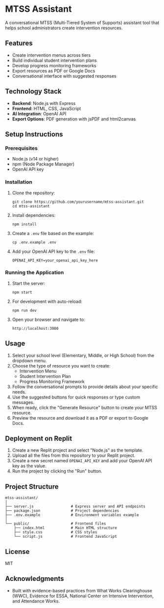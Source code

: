 # MTSS Assistant

A conversational MTSS (Multi-Tiered System of Supports) assistant tool that helps school administrators create intervention resources.

## Features

- Create intervention menus across tiers
- Build individual student intervention plans
- Develop progress monitoring frameworks
- Export resources as PDF or Google Docs
- Conversational interface with suggested responses

## Technology Stack

- **Backend**: Node.js with Express
- **Frontend**: HTML, CSS, JavaScript
- **AI Integration**: OpenAI API
- **Export Options**: PDF generation with jsPDF and html2canvas

## Setup Instructions

### Prerequisites

- Node.js (v14 or higher)
- npm (Node Package Manager)
- OpenAI API key

### Installation

1. Clone the repository:
   ```
   git clone https://github.com/yourusername/mtss-assistant.git
   cd mtss-assistant
   ```

2. Install dependencies:
   ```
   npm install
   ```

3. Create a `.env` file based on the example:
   ```
   cp .env.example .env
   ```

4. Add your OpenAI API key to the `.env` file:
   ```
   OPENAI_API_KEY=your_openai_api_key_here
   ```

### Running the Application

1. Start the server:
   ```
   npm start
   ```

2. For development with auto-reload:
   ```
   npm run dev
   ```

3. Open your browser and navigate to:
   ```
   http://localhost:3000
   ```

## Usage

1. Select your school level (Elementary, Middle, or High School) from the dropdown menu.
2. Choose the type of resource you want to create:
   - Intervention Menu
   - Student Intervention Plan
   - Progress Monitoring Framework
3. Follow the conversational prompts to provide details about your specific needs.
4. Use the suggested buttons for quick responses or type custom messages.
5. When ready, click the "Generate Resource" button to create your MTSS resource.
6. Preview the resource and download it as a PDF or export to Google Docs.

## Deployment on Replit

1. Create a new Replit project and select "Node.js" as the template.
2. Upload all the files from this repository to your Replit project.
3. Create a new secret named `OPENAI_API_KEY` and add your OpenAI API key as the value.
4. Run the project by clicking the "Run" button.

## Project Structure

```
mtss-assistant/
│
├── server.js                 # Express server and API endpoints
├── package.json              # Project dependencies
├── .env.example              # Environment variables example
│
└── public/                   # Frontend files
    ├── index.html            # Main HTML structure
    ├── style.css             # CSS styles
    └── script.js             # Frontend JavaScript
```

## License

MIT

## Acknowledgments

- Built with evidence-based practices from What Works Clearinghouse (WWC), Evidence for ESSA, National Center on Intensive Intervention, and Attendance Works.